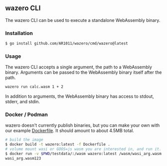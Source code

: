 ## wazero CLI

The wazero CLI can be used to execute a standalone WebAssembly binary.

### Installation

```bash
$ go install github.com/AR1011/wazero/cmd/wazero@latest
```

### Usage

The wazero CLI accepts a single argument, the path to a WebAssembly binary.
Arguments can be passed to the WebAssembly binary itself after the path.

```bash
wazero run calc.wasm 1 + 2
```

In addition to arguments, the WebAssembly binary has access to stdout, stderr,
and stdin.

### Docker / Podman

wazero doesn't currently publish binaries, but you can make your own with our
example [Dockerfile](Dockerfile). It should amount to about 4.5MB total.

```bash
# build the image
$ docker build -t wazero:latest -f Dockerfile .
# volume mount wasi or GOOS=js wasm you are interested in, and run it.
$ docker run -v $PWD/testdata/:/wasm wazero:latest /wasm/wasi_arg.wasm 1 2 3
wasi_arg.wasm123
```
